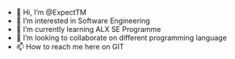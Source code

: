 - 👋 Hi, I’m @ExpectTM
- 👀 I’m interested in Software Engineering
- 🌱 I’m currently learning ALX SE Programme
- 💞️ I’m looking to collaborate on different programming language
- 📫 How to reach me here on GIT

<!---
ExpectTM/ExpectTM is a ✨ special ✨ repository because its `README.md` (this file) appears on your GitHub profile.
You can click the Preview link to take a look at your changes.
--->
